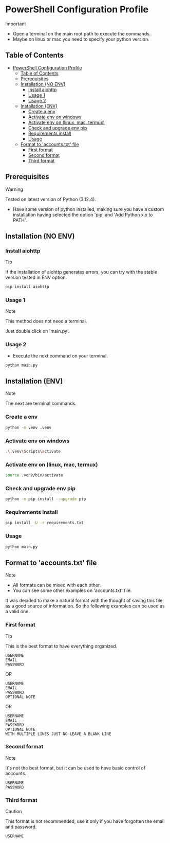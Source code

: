# PowerShell Configuration Profile

> [!IMPORTANT]
>
> - Open a terminal on the main root path to execute the commands.
> - Maybe on linux or mac you need to specify your python version.

## Table of Contents

- [PowerShell Configuration Profile](#powershell-configuration-profile)
  - [Table of Contents](#table-of-contents)
  - [Prerequisites](#prerequisites)
  - [Installation (NO ENV)](#installation-no-env)
    - [Install aiohttp](#install-aiohttp)
    - [Usage 1](#usage-1)
    - [Usage 2](#usage-2)
  - [Installation (ENV)](#installation-env)
    - [Create a env](#create-a-env)
    - [Activate env on windows](#activate-env-on-windows)
    - [Activate env on (linux, mac, termux)](#activate-env-on-linux-mac-termux)
    - [Check and upgrade env pip](#check-and-upgrade-env-pip)
    - [Requirements install](#requirements-install)
    - [Usage](#usage)
  - [Format to 'accounts.txt' file](#format-to-accountstxt-file)
    - [First format](#first-format)
    - [Second format](#second-format)
    - [Third format](#third-format)

## Prerequisites

> [!WARNING]
> Tested on latest version of Python (3.12.4).

- Have some version of python installed, making sure you have a custom installation having selected the option 'pip' and 'Add Python x.x to PATH'.

## Installation (NO ENV)

### Install aiohttp

> [!TIP]
> If the installation of aiohttp generates errors, you can try with the stable version tested in ENV option.

```bash
pip install aiohttp
```

### Usage 1

> [!NOTE]
> This method does not need a terminal.

Just double click on 'main.py'.

### Usage 2

- Execute the next command on your terminal.

```bash
python main.py
```

## Installation (ENV)

> [!NOTE]
> The next are terminal commands.

### Create a env

```bash
python -m venv .venv
```

### Activate env on windows

```bash
.\.venv\Scripts\activate
```

### Activate env on (linux, mac, termux)

```bash
source .venv/bin/activate
```

### Check and upgrade env pip

```bash
python -m pip install --upgrade pip
```

### Requirements install

```bash
pip install -U -r requirements.txt
```

### Usage

```bash
python main.py
```

## Format to 'accounts.txt' file

> [!NOTE]
>
> - All formats can be mixed with each other.
> - You can see some other examples on 'accounts.txt' file.

It was decided to make a natural format with the thought of saving this file as a good source of information. So the following examples can be used as a valid one.

### First format

> [!TIP]
> This is the best format to have everything organized.

```text
USERNAME
EMAIL
PASSWORD
```

OR

```text
USERNAME
EMAIL
PASSWORD
OPTIONAL NOTE
```

OR

```text
USERNAME
EMAIL
PASSWORD
OPTIONAL NOTE
WITH MULTIPLE LINES JUST NO LEAVE A BLANK LINE
```

### Second format

> [!NOTE]
> It's not the best format, but it can be used to have basic control of accounts.

```text
USERNAME
PASSWORD
```

### Third format

> [!CAUTION]
> This format is not recommended, use it only if you have forgotten the email and password.

```text
USERNAME
```
